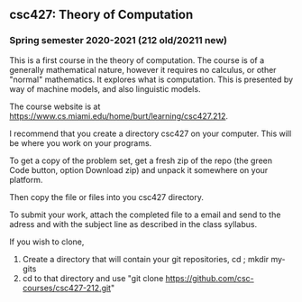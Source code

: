 ## csc427: Theory of Computation
### Spring semester 2020-2021 (212 old/20211 new)

This is a first course in the theory of computation. The course is of a generally mathematical nature, however it requires no calculus, or other "normal" mathematics. It explores what is computation. This is presented by way of machine models, and also linguistic models. 

The course website is at https://www.cs.miami.edu/home/burt/learning/csc427.212.

I recommend that you create a directory csc427 on your computer. This will be where you work on your programs.

To get a copy of the problem set, get a fresh zip of the repo (the green Code button, option Download zip) 
and unpack it somewhere on your platform. 

Then copy the file or files into you csc427 directory.

To submit your work, attach the completed file to a email and send to the adress and with the subject line
as described in the class syllabus.

If you wish to clone, 

1. Create a directory that will contain your git repositories, cd ; mkdir my-gits 
2. cd to that directory and use "git clone https://github.com/csc-courses/csc427-212.git" 
